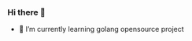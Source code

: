 ### Hi there 👋




- 🌱 I’m currently learning golang opensource project
<!--
  - 🔭 I’m currently working on go
 - 👯 I’m looking to collaborate on ...
     - 🤔 I’m looking for help with ...
- 💬 Ask me about ...
- 📫 How to reach me: ...
- 😄 Pronouns: ...
- ⚡ Fun fact: ...
-->



